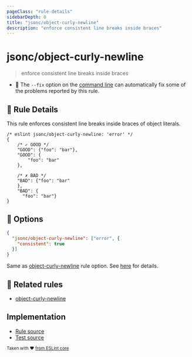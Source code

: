 ```yaml
---
pageClass: "rule-details"
sidebarDepth: 0
title: "jsonc/object-curly-newline"
description: "enforce consistent line breaks inside braces"
---
```

# jsonc/object-curly-newline

> enforce consistent line breaks inside braces

- :wrench: The `--fix` option on the [command line](https://eslint.org/docs/user-guide/command-line-interface#fixing-problems) can automatically fix some of the problems reported by this rule.

## :book: Rule Details

This rule enforces consistent line breaks inside braces of object literals.

<eslint-code-block fix>

```json5
/* eslint jsonc/object-curly-newline: 'error' */
{
    /* ✓ GOOD */
    "GOOD": {"foo": "bar"},
    "GOOD": {
        "foo": "bar"
    },

    /* ✗ BAD */
    "BAD": {"foo": "bar"
    },
    "BAD": {
      "foo": "bar"}
}
```

</eslint-code-block>

## :wrench: Options

```json
{
  "jsonc/object-curly-newline": ["error", {
    "consistent": true
  }]
}
```

Same as [object-curly-newline] rule option. See [here](https://eslint.org/docs/rules/object-curly-newline#options) for details. 

## :couple: Related rules

- [object-curly-newline]

[object-curly-newline]: https://eslint.org/docs/rules/object-curly-newline

## Implementation

- [Rule source](https://github.com/ota-meshi/eslint-plugin-jsonc/blob/master/lib/rules/object-curly-newline.ts)
- [Test source](https://github.com/ota-meshi/eslint-plugin-jsonc/blob/master/tests/lib/rules/object-curly-newline.js)

<sup>Taken with ❤️ [from ESLint core](https://eslint.org/docs/rules/object-curly-newline)</sup>
